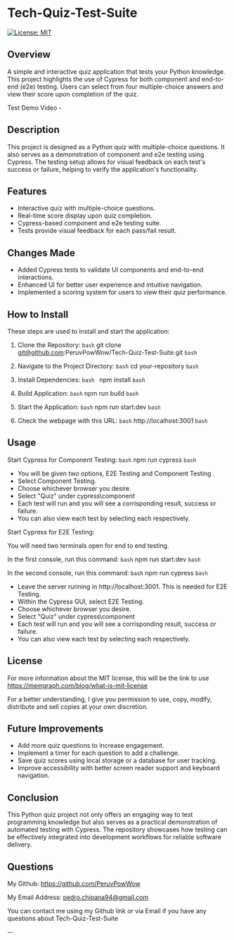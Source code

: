 # Tech-Quiz-Test-Suite

[![License: MIT](https://img.shields.io/badge/License-MIT-yellow.svg)](https://opensource.org/licenses/MIT)

## Overview

A simple and interactive quiz application that tests your Python knowledge. This project highlights the use of Cypress for both component and end-to-end (e2e) testing. Users can select from four multiple-choice answers and view their score upon completion of the quiz.

Test Demo Video - 

## Description

This project is designed as a Python quiz with multiple-choice questions. It also serves as a demonstration of component and e2e testing using Cypress. The testing setup allows for visual feedback on each test's success or failure, helping to verify the application's functionality.

## Features

- Interactive quiz with multiple-choice questions.
- Real-time score display upon quiz completion.
- Cypress-based component and e2e testing suite.
- Tests provide visual feedback for each pass/fail result.

## Changes Made
- Added Cypress tests to validate UI components and end-to-end interactions.
- Enhanced UI for better user experience and intuitive navigation.
- Implemented a scoring system for users to view their quiz performance.

## How to Install

These steps are used to install and start the application:

1. Clone the Repository:
``bash``
git clone git@github.com:PeruvPowWow/Tech-Quiz-Test-Suite.git
``bash``

2. Navigate to the Project Directory:
``bash``
cd your-repository
``bash``

3. Install Dependencies:
``bash ``
npm install
``bash``

4. Build Application:
``bash``
npm run build
``bash``

5. Start the Application:
``bash``
npm run start:dev
``bash``

6. Check the webpage with this URL:
``bash``
http://localhost:3001
``bash``

## Usage

Start Cypress for Component Testing:
``bash``
npm run cypress
``bash``

- You will be given two options, E2E Testing and Component Testing .
- Select Component Testing.
- Choose whichever browser you desire.
- Select "Quiz" under cypress\component
- Each test will run and you will see a corrisponding result, success or failure.
- You can also view each test by selecting each respectively.

Start Cypress for E2E Testing:

You will need two terminals open for end to end testing.

In the first console, run this command:
``bash``
npm run start:dev
``bash``

In the second console, run this command:
``bash``
npm run cypress
``bash``

- Leave the server running in http://localhost:3001. This is needed for E2E Testing.
- Within the Cypress GUI, select E2E Testing.
- Choose whichever browser you desire.
- Select "Quiz" under cypress\component
- Each test will run and you will see a corrisponding result, success or failure.
- You can also view each test by selecting each respectively.

## License

For more information about the MIT license, this will be the link to use https://memgraph.com/blog/what-is-mit-license

For a better understanding, I give you permission to use, copy, modify, distribute and sell copies at your own discretion.

## Future Improvements

- Add more quiz questions to increase engagement.
- Implement a timer for each question to add a challenge.
- Save quiz scores using local storage or a database for user tracking.
- Improve accessibility with better screen reader support and keyboard navigation.

## Conclusion

This Python quiz project not only offers an engaging way to test programming knowledge but also serves as a practical demonstration of automated testing with Cypress. The repository showcases how testing can be effectively integrated into development workflows for reliable software delivery.


## Questions

My Github: https://github.com/PeruvPowWow

My Email Address: pedro.chipana94@gmail.com

You can contact me using my Github link or via Email if you have any questions about Tech-Quiz-Test-Suite

--
